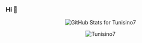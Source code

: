 ### Hi 👋

<p align="center"> 
  <img src="https://github-readme-stats.vercel.app/api?username=Tunisino7&show_icons=true&count_private=true&theme=dark&&hide_border=true&layout=compact"      alt="GitHub Stats for Tunisino7" >
</p>

<p align="center">
  <img src="http://github-readme-streak-stats.herokuapp.com?user=Tunisino7&theme=dark&hide_border=true&date_format=M%20j%5B%2C%20Y%5D" alt="Tunisino7"/>
</p>
<!--
**Tunisino7/Tunisino7** is a ✨ _special_ ✨ repository because its `README.md` (this file) appears on your GitHub profile.

Here are some ideas to get you started:

- 🔭 I’m currently working on ...
- 🌱 I’m currently learning ...
- 👯 I’m looking to collaborate on ...
- 🤔 I’m looking for help with ...
- 💬 Ask me about ...
- 📫 How to reach me: ...
- 😄 Pronouns: ...
- ⚡ Fun fact: ...
-->